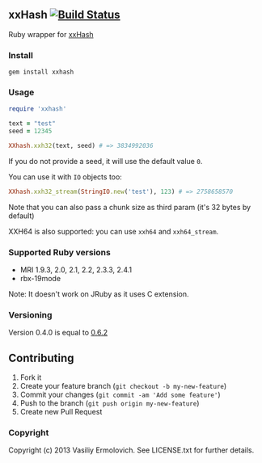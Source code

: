 ## xxHash [![Build Status](https://travis-ci.org/nashby/xxhash.png?branch=master)](https://travis-ci.org/nashby/xxhash)

Ruby wrapper for [xxHash](https://github.com/Cyan4973/xxHash)

### Install

    gem install xxhash

### Usage

```ruby
require 'xxhash'

text = "test"
seed = 12345

XXhash.xxh32(text, seed) # => 3834992036
```

If you do not provide a seed, it will use the default value `0`.

You can use it with `IO` objects too:

```ruby
XXhash.xxh32_stream(StringIO.new('test'), 123) # => 2758658570
```

Note that you can also pass a chunk size as third param (it's 32 bytes by default)

XXH64 is also supported: you can use `xxh64` and `xxh64_stream`.

### Supported Ruby versions

- MRI 1.9.3, 2.0, 2.1, 2.2, 2.3.3, 2.4.1
- rbx-19mode

Note: It doesn't work on JRuby as it uses C extension.

### Versioning

Version 0.4.0 is equal to [0.6.2](https://github.com/Cyan4973/xxHash/tree/v0.6.2)

## Contributing

1. Fork it
2. Create your feature branch (`git checkout -b my-new-feature`)
3. Commit your changes (`git commit -am 'Add some feature'`)
4. Push to the branch (`git push origin my-new-feature`)
5. Create new Pull Request

### Copyright

Copyright (c) 2013 Vasiliy Ermolovich. See LICENSE.txt for
further details.
